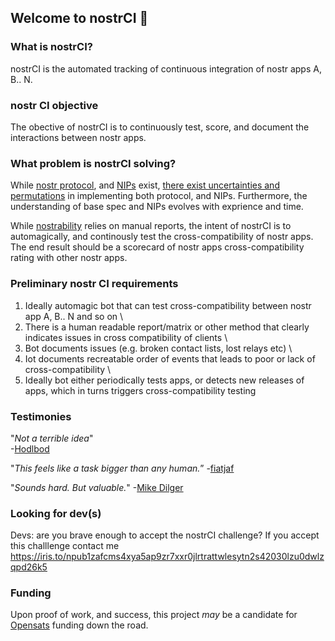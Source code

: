 ## Welcome to nostrCI 👋



### What is nostrCI?

nostrCI is the automated tracking of continuous integration of nostr apps A, B.. N. 

### nostr CI objective

The obective of nostrCI is to continuously test, score, and document the interactions between nostr apps. 

### What problem is nostrCI solving?

While [nostr protocol](https://github.com/nostr-protocol), and [NIPs](https://github.com/nostr-protocol/nips) exist, [there exist uncertainties and permutations](https://github.com/nostrability/nostrability/issues) in implementing both protocol, and NIPs. 
Furthermore, the understanding of base spec and NIPs evolves with exprience and time. 

While [nostrability](github.com/nostrability) relies on manual reports, the intent of nostrCI is to automagically, and continously test the cross-compatibility of nostr apps. The end result should be a 
scorecard of nostr apps cross-compatibility rating with other nostr apps. 

### Preliminary nostr CI requirements

1. Ideally automagic bot that can test cross-compatibility between nostr app A, B.. N and so on \
2. There is a human readable report/matrix or other method that clearly indicates issues in cross compatibility of clients \
3. Bot documents issues (e.g. broken contact lists, lost relays etc) \
4. Iot documents recreatable order of events that leads to poor or lack of cross-compatibility \
5. Ideally bot either periodically tests apps, or detects new releases of apps, which in turns triggers cross-compatibility testing

### Testimonies

"_Not a terrible idea_" \
-[Hodlbod](github.com/staab)

"_This feels like a task bigger than any human._” 
-[fiatjaf](github.com/fiatjaf)

"_Sounds hard. But valuable._"
-[Mike Dilger](github.com/mikedilger)

### Looking for dev(s) 

Devs: are you brave enough to accept the nostrCI challenge? If you accept this challlenge contact me https://iris.to/npub1zafcms4xya5ap9zr7xxr0jlrtrattwlesytn2s42030lzu0dwlzqpd26k5

### Funding

Upon proof of work, and success, this project _may_ be a candidate for [Opensats](https://opensats.org/) funding down the road.
